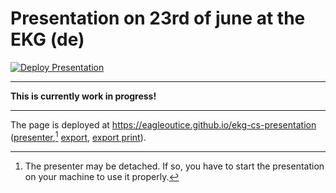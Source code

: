 # Presentation on 23rd of june at the EKG (de)

[![Deploy Presentation](https://github.com/EagleoutIce/ekg-cs-presentation/actions/workflows/deploy.yaml/badge.svg)](https://github.com/EagleoutIce/ekg-cs-presentation/actions/workflows/deploy.yaml)

----

<b>This is currently work in progress!</b>

----

The page is deployed at <https://eagleoutice.github.io/ekg-cs-presentation> ([presenter](https://eagleoutice.github.io/ekg-cs-presentation?presenterMode=true),[^1] [export](https://eagleoutice.github.io/ekg-cs-presentation?exportMode=true), [export print](https://eagleoutice.github.io/ekg-cs-presentation?exportMode=true&printMode=true)).


[^1]: The presenter may be detached. If so, you have to start the presentation on your machine to use it properly.

